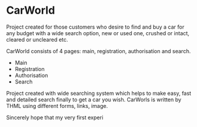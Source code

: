 # CarWorld

Project created for those customers who desire to find and buy a car for any budget with a wide search option, new or used one, crushed or intact, cleared or uncleared etc.

CarWorld consists of 4 pages: main, registration, authorisation and search.
- Main
- Registration
- Authorisation
- Search

Project created with wide searching system which helps to make easy, fast and detailed search finally to get a car you wish.
CarWorls is written by THML using different forms, links, image.

Sincerely hope that my very first experi

